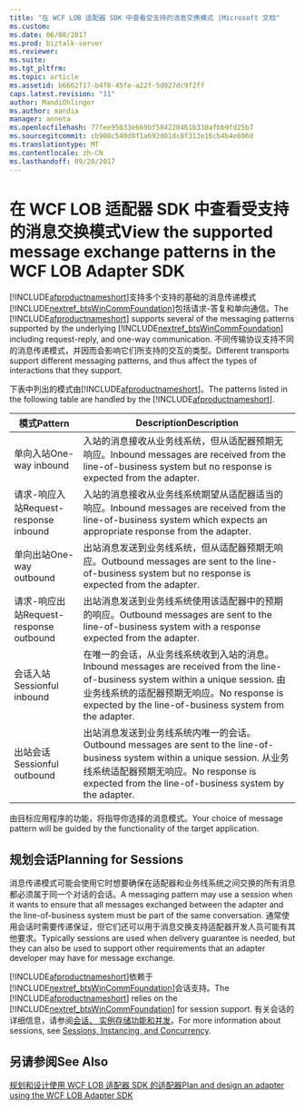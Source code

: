 ```yaml
---
title: "在 WCF LOB 适配器 SDK 中查看受支持的消息交换模式 |Microsoft 文档"
ms.custom: 
ms.date: 06/08/2017
ms.prod: biztalk-server
ms.reviewer: 
ms.suite: 
ms.tgt_pltfrm: 
ms.topic: article
ms.assetid: b6662f17-b4f8-45fe-a22f-5d027dc9f2ff
caps.latest.revision: "11"
author: MandiOhlinger
ms.author: mandia
manager: anneta
ms.openlocfilehash: 77fee95033e669bf584220461b330afbb9fd25b7
ms.sourcegitcommit: cb908c540d8f1a692d01dc8f313e16cb4b4e696d
ms.translationtype: MT
ms.contentlocale: zh-CN
ms.lasthandoff: 09/20/2017
---
```

# <a name="view-the-supported-message-exchange-patterns-in-the-wcf-lob-adapter-sdk"></a><span data-ttu-id="2d1e4-102">在 WCF LOB 适配器 SDK 中查看受支持的消息交换模式</span><span class="sxs-lookup"><span data-stu-id="2d1e4-102">View the supported message exchange patterns in the WCF LOB Adapter SDK</span></span>
<span data-ttu-id="2d1e4-103">[!INCLUDE[afproductnameshort](../../includes/afproductnameshort-md.md)]支持多个支持的基础的消息传递模式[!INCLUDE[nextref_btsWinCommFoundation](../../includes/nextref-btswincommfoundation-md.md)]包括请求-答复和单向通信。</span><span class="sxs-lookup"><span data-stu-id="2d1e4-103">The [!INCLUDE[afproductnameshort](../../includes/afproductnameshort-md.md)] supports several of the messaging patterns supported by the underlying [!INCLUDE[nextref_btsWinCommFoundation](../../includes/nextref-btswincommfoundation-md.md)] including request-reply, and one-way communication.</span></span> <span data-ttu-id="2d1e4-104">不同传输协议支持不同的消息传递模式，并因而会影响它们所支持的交互的类型。</span><span class="sxs-lookup"><span data-stu-id="2d1e4-104">Different transports support different messaging patterns, and thus affect the types of interactions that they support.</span></span>  
  
 <span data-ttu-id="2d1e4-105">下表中列出的模式由[!INCLUDE[afproductnameshort](../../includes/afproductnameshort-md.md)]。</span><span class="sxs-lookup"><span data-stu-id="2d1e4-105">The patterns listed in the following table are handled by the [!INCLUDE[afproductnameshort](../../includes/afproductnameshort-md.md)].</span></span>  
  
|<span data-ttu-id="2d1e4-106">模式</span><span class="sxs-lookup"><span data-stu-id="2d1e4-106">Pattern</span></span>|<span data-ttu-id="2d1e4-107">Description</span><span class="sxs-lookup"><span data-stu-id="2d1e4-107">Description</span></span>|  
|-------------|-----------------|  
|<span data-ttu-id="2d1e4-108">单向入站</span><span class="sxs-lookup"><span data-stu-id="2d1e4-108">One-way inbound</span></span>|<span data-ttu-id="2d1e4-109">入站的消息接收从业务线系统，但从适配器预期无响应。</span><span class="sxs-lookup"><span data-stu-id="2d1e4-109">Inbound messages are received from the line-of-business system but no response is expected from the adapter.</span></span>|  
|<span data-ttu-id="2d1e4-110">请求-响应入站</span><span class="sxs-lookup"><span data-stu-id="2d1e4-110">Request-response inbound</span></span>|<span data-ttu-id="2d1e4-111">入站的消息接收从业务线系统期望从适配器适当的响应。</span><span class="sxs-lookup"><span data-stu-id="2d1e4-111">Inbound messages are received from the line-of-business system which expects an appropriate response from the adapter.</span></span>|  
|<span data-ttu-id="2d1e4-112">单向出站</span><span class="sxs-lookup"><span data-stu-id="2d1e4-112">One-way outbound</span></span>|<span data-ttu-id="2d1e4-113">出站消息发送到业务线系统，但从适配器预期无响应。</span><span class="sxs-lookup"><span data-stu-id="2d1e4-113">Outbound messages are sent to the line-of-business system but no response is expected from the adapter.</span></span>|  
|<span data-ttu-id="2d1e4-114">请求-响应出站</span><span class="sxs-lookup"><span data-stu-id="2d1e4-114">Request-response outbound</span></span>|<span data-ttu-id="2d1e4-115">出站消息发送到业务线系统使用该适配器中的预期的响应。</span><span class="sxs-lookup"><span data-stu-id="2d1e4-115">Outbound messages are sent to the line-of-business system with a response expected from the adapter.</span></span>|  
|<span data-ttu-id="2d1e4-116">会话入站</span><span class="sxs-lookup"><span data-stu-id="2d1e4-116">Sessionful inbound</span></span>|<span data-ttu-id="2d1e4-117">在唯一的会话，从业务线系统收到入站的消息。</span><span class="sxs-lookup"><span data-stu-id="2d1e4-117">Inbound messages are received from the line-of-business system within a unique session.</span></span> <span data-ttu-id="2d1e4-118">由业务线系统的适配器预期无响应。</span><span class="sxs-lookup"><span data-stu-id="2d1e4-118">No response is expected by the line-of-business system from the adapter.</span></span>|  
|<span data-ttu-id="2d1e4-119">出站会话</span><span class="sxs-lookup"><span data-stu-id="2d1e4-119">Sessionful outbound</span></span>|<span data-ttu-id="2d1e4-120">出站消息发送到业务线系统内唯一的会话。</span><span class="sxs-lookup"><span data-stu-id="2d1e4-120">Outbound messages are sent to the line-of-business system within a unique session.</span></span> <span data-ttu-id="2d1e4-121">从业务线系统适配器预期无响应。</span><span class="sxs-lookup"><span data-stu-id="2d1e4-121">No response is expected from the line-of-business system by the adapter.</span></span>|  
  
 <span data-ttu-id="2d1e4-122">由目标应用程序的功能，将指导你选择的消息模式。</span><span class="sxs-lookup"><span data-stu-id="2d1e4-122">Your choice of message pattern will be guided by the functionality of the target application.</span></span>  
  
## <a name="planning-for-sessions"></a><span data-ttu-id="2d1e4-123">规划会话</span><span class="sxs-lookup"><span data-stu-id="2d1e4-123">Planning for Sessions</span></span>  
 <span data-ttu-id="2d1e4-124">消息传递模式可能会使用它时想要确保在适配器和业务线系统之间交换的所有消息都必须属于同一个对话的会话。</span><span class="sxs-lookup"><span data-stu-id="2d1e4-124">A messaging pattern may use a session when it wants to ensure that all messages exchanged between the adapter and the line-of-business system must be part of the same conversation.</span></span> <span data-ttu-id="2d1e4-125">通常使用会话时需要传递保证，但它们还可以用于消息交换支持适配器开发人员可能有其他要求。</span><span class="sxs-lookup"><span data-stu-id="2d1e4-125">Typically sessions are used when delivery guarantee is needed, but they can also be used to support other requirements that an adapter developer may have for message exchange.</span></span>  
  
 <span data-ttu-id="2d1e4-126">[!INCLUDE[afproductnameshort](../../includes/afproductnameshort-md.md)]依赖于[!INCLUDE[nextref_btsWinCommFoundation](../../includes/nextref-btswincommfoundation-md.md)]会话支持。</span><span class="sxs-lookup"><span data-stu-id="2d1e4-126">The [!INCLUDE[afproductnameshort](../../includes/afproductnameshort-md.md)] relies on the [!INCLUDE[nextref_btsWinCommFoundation](../../includes/nextref-btswincommfoundation-md.md)] for session support.</span></span> <span data-ttu-id="2d1e4-127">有关会话的详细信息，请参阅[会话、 实例存储功能和并发](https://msdn.microsoft.com/library/ms731193.aspx)。</span><span class="sxs-lookup"><span data-stu-id="2d1e4-127">For more information about sessions, see [Sessions, Instancing, and Concurrency](https://msdn.microsoft.com/library/ms731193.aspx).</span></span> 
  
## <a name="see-also"></a><span data-ttu-id="2d1e4-128">另请参阅</span><span class="sxs-lookup"><span data-stu-id="2d1e4-128">See Also</span></span>  
 [<span data-ttu-id="2d1e4-129">规划和设计使用 WCF LOB 适配器 SDK 的适配器</span><span class="sxs-lookup"><span data-stu-id="2d1e4-129">Plan and design an adapter using the WCF LOB Adapter SDK</span></span>](../../adapters-and-accelerators/wcf-lob-adapter-sdk/plan-and-design-an-adapter-using-the-wcf-lob-adapter-sdk.md)